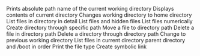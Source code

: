 Prints absolute path name of the current working directory
Displays contents of current directory
Changes working directory to home directory
List files in directory in detail
List files and hidden files
List files numerically
Create directory through specific path
Move a file to directory path
Delete a file in directory path
Delete a directory through directory path
Change to previous working directory
List files in current directory parent directory and /boot in order
Print the file type
Create symbolic link
